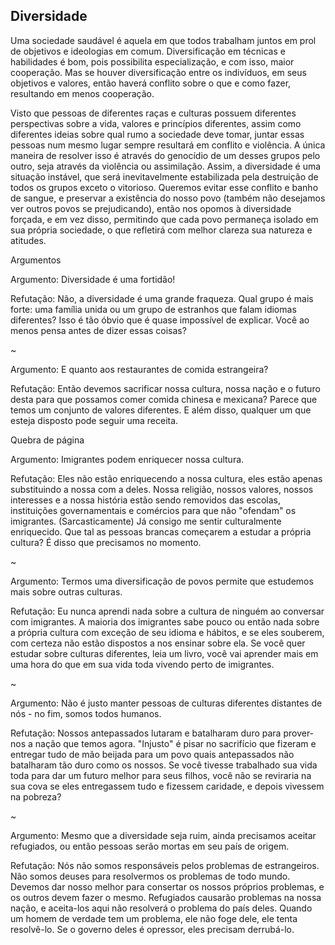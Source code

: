 ## Diversidade

Uma sociedade saudável é aquela em que todos trabalham juntos em prol de objetivos e ideologias em comum. Diversificação em técnicas e habilidades é bom, pois possibilita especialização, e com isso, maior cooperação. Mas se houver diversificação entre os indivíduos, em seus objetivos e valores, então haverá conflito sobre o que e como fazer, resultando em menos cooperação.

Visto que pessoas de diferentes raças e culturas possuem diferentes perspectivas sobre a vida, valores e princípios diferentes, assim como diferentes ideias sobre qual rumo a sociedade deve tomar, juntar essas pessoas num mesmo lugar sempre resultará em conflito e violência. A única maneira de resolver isso é através do genocídio de um desses grupos pelo outro, seja através da violência ou assimilação. Assim, a diversidade é uma situação instável, que será inevitavelmente estabilizada pela destruição de todos os grupos exceto o vitorioso. Queremos evitar esse conflito e banho de sangue, e preservar a existência do nosso povo (também não desejamos ver outros povos se prejudicando), então nos opomos à diversidade forçada, e em vez disso, permitindo que cada povo permaneça isolado em sua própria sociedade, o que refletirá com melhor clareza sua natureza e atitudes.

Argumentos

Argumento: Diversidade é uma fortidão!

Refutação: Não, a diversidade é uma grande fraqueza. Qual grupo é mais forte: uma família unida ou um grupo de estranhos que falam idiomas diferentes? Isso é tão óbvio que é quase impossível de explicar. Você ao menos pensa antes de dizer essas coisas?

~

Argumento: E quanto aos restaurantes de comida estrangeira?

Refutação: Então devemos sacrificar nossa cultura, nossa nação e o futuro desta para que possamos comer comida chinesa e mexicana? Parece que temos um conjunto de valores diferentes. E além disso, qualquer um que esteja disposto pode seguir uma receita.

Quebra de página

Argumento: Imigrantes podem enriquecer nossa cultura.

Refutação: Eles não estão enriquecendo a nossa cultura, eles estão apenas substituindo a nossa com a deles. Nossa religião, nossos valores, nossos interesses e a nossa história estão sendo removidos das escolas, instituições governamentais e comércios para que não "ofendam" os imigrantes. (Sarcasticamente) Já consigo me sentir culturalmente enriquecido. Que tal as pessoas brancas começarem a estudar a própria cultura? É disso que precisamos no momento.

~

Argumento: Termos uma diversificação de povos permite que estudemos mais sobre outras culturas.

Refutação: Eu nunca aprendi nada sobre a cultura de ninguém ao conversar com imigrantes. A maioria dos imigrantes sabe pouco ou então nada sobre a própria cultura com exceção de seu idioma e hábitos, e se eles souberem, com certeza não estão dispostos a nos ensinar sobre ela. Se você quer estudar sobre culturas diferentes, leia um livro, você vai aprender mais em uma hora do que em sua vida toda vivendo perto de imigrantes.

~

Argumento: Não é justo manter pessoas de culturas diferentes distantes de nós - no fim, somos todos humanos.

Refutação: Nossos antepassados lutaram e batalharam duro para prover-nos a nação que temos agora. "Injusto" é pisar no sacrifício que fizeram e entregar tudo de mão beijada para um povo quais antepassados não batalharam tão duro como os nossos. Se você tivesse trabalhado sua vida toda para dar um futuro melhor para seus filhos, você não se reviraria na sua cova se eles entregassem tudo e fizessem caridade, e depois vivessem na pobreza?

~

Argumento: Mesmo que a diversidade seja ruim, ainda precisamos aceitar refugiados, ou então pessoas serão mortas em seu país de origem.

Refutação: Nós não somos responsáveis pelos problemas de estrangeiros. Não somos deuses para resolvermos os problemas de todo mundo. Devemos dar nosso melhor para consertar os nossos próprios problemas, e os outros devem fazer o mesmo. Refugiados causarão problemas na nossa nação, e aceita-los aqui não resolverá o problema do país deles. Quando um homem de verdade tem um problema, ele não foge dele, ele tenta resolvê-lo. Se o governo deles é opressor, eles precisam derrubá-lo.
